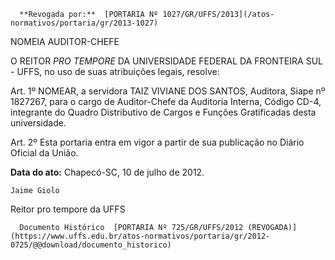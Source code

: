       **Revogada por:**  [PORTARIA Nº 1027/GR/UFFS/2013](/atos-normativos/portaria/gr/2013-1027) 

   NOMEIA AUDITOR-CHEFE  

O REITOR *PRO TEMPORE* DA UNIVERSIDADE FEDERAL DA FRONTEIRA SUL - UFFS, no uso de suas atribuições legais, resolve:

 Art. 1º NOMEAR, a servidora TAIZ VIVIANE DOS SANTOS, Auditora, Siape nº 1827267, para o cargo de Auditor-Chefe da Auditoria Interna, Código CD-4, integrante do Quadro Distributivo de Cargos e Funções Gratificadas desta universidade.

 Art. 2º Esta portaria entra em vigor a partir de sua publicação no Diário Oficial da União.

  

   **Data do ato:** Chapecó-SC, 10 de julho de 2012.   
 

    Jaime Giolo   
 Reitor pro tempore da UFFS 

      Documento Histórico  [PORTARIA Nº 725/GR/UFFS/2012 (REVOGADA)](https://www.uffs.edu.br/atos-normativos/portaria/gr/2012-0725/@@download/documento_historico)     
      